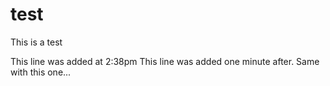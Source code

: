 test
====

This is a test

This line was added at 2:38pm
This line was added one minute after.
Same with this one...
